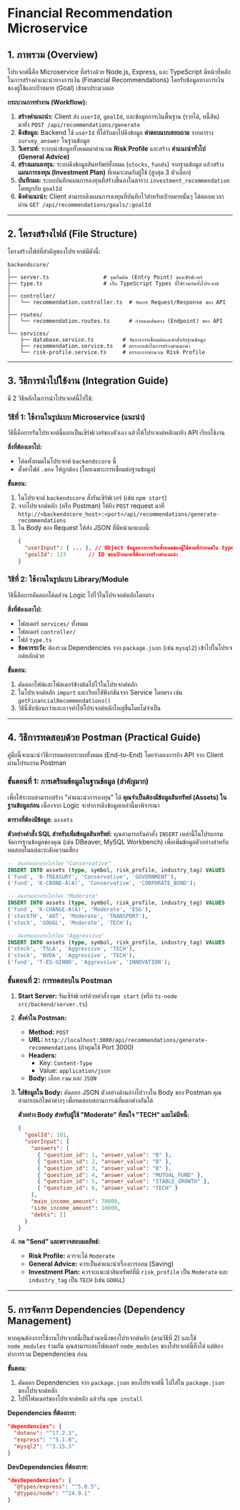 # Financial Recommendation Microservice

## 1. ภาพรวม (Overview) 

โปรเจกต์นี้คือ Microservice ที่สร้างด้วย Node.js, Express, และ TypeScript มีหน้าที่หลักในการสร้างคำแนะนำทางการเงิน (Financial Recommendations) โดยรับข้อมูลทางการเงินของผู้ใช้และเป้าหมาย (Goal) เข้ามาประมวลผล

**กระบวนการทำงาน (Workflow):**
1.  **สร้างคำแนะนำ:** Client ส่ง `userId`, `goalId`, และข้อมูลการเงินพื้นฐาน (รายได้, หนี้สิน) มายัง `POST /api/recommendations/generate`
2.  **ดึงข้อมูล:** Backend ใช้ `userId` ที่ได้รับมาไปดึงข้อมูล **คำตอบแบบสอบถาม** จากตาราง `survey_answer` ในฐานข้อมูล
3.  **วิเคราะห์:** ระบบนำข้อมูลทั้งหมดมาคำนวณ **Risk Profile** และสร้าง **คำแนะนำทั่วไป (General Advice)**
4.  **สร้างแผนลงทุน:** ระบบดึงข้อมูลสินทรัพย์ทั้งหมด (`stocks`, `funds`) จากฐานข้อมูล แล้วสร้าง **แผนการลงทุน (Investment Plan)** ที่เหมาะสมกับผู้ใช้ (สูงสุด 3 ตัวเลือก)
5.  **บันทึกผล:** ระบบบันทึกแผนการลงทุนที่สร้างขึ้นลงในตาราง `investment_recommendation` โดยผูกกับ `goalId`
6.  **ดึงคำแนะนำ:** Client สามารถดึงแผนการลงทุนที่บันทึกไว้สำหรับเป้าหมายนั้นๆ ได้ตลอดเวลาผ่าน `GET /api/recommendations/goals/:goalId`

---

## 2. โครงสร้างไฟล์ (File Structure)

โครงสร้างไฟล์ที่สำคัญของโปรเจกต์มีดังนี้:

```
backendscore/
│
├── server.ts                 # จุดเริ่มต้น (Entry Point) ของเซิร์ฟเวอร์
├── type.ts                   # เก็บ TypeScript Types ที่ใช้ร่วมกันทั้งโปรเจกต์
│
├── controller/
│   └── recommendation.controller.ts  # จัดการ Request/Response ของ API
│
├── routes/
│   └── recommendation.routes.ts      # กำหนดเส้นทาง (Endpoint) ของ API
│
└── services/
    ├── database.service.ts         # จัดการการเชื่อมต่อและคำสั่งกับฐานข้อมูล
    ├── recommendation.service.ts   # ตรรกะหลักในการสร้างคำแนะนำ
    └── risk-profile.service.ts     # ตรรกะการคำนวณ Risk Profile
```

---

## 3. วิธีการนำไปใช้งาน (Integration Guide)

มี 2 วิธีหลักในการนำโปรเจกต์นี้ไปใช้:

### วิธีที่ 1: ใช้งานในรูปแบบ Microservice (แนะนำ)

วิธีนี้คือการรันโปรเจกต์นี้แยกเป็นเซิร์ฟเวอร์ของตัวเอง แล้วให้โปรเจกต์หลักมายิง API เรียกใช้งาน

**สิ่งที่ต้องเอาไป:**
*   โค้ดทั้งหมดในโปรเจกต์ `backendscore` นี้
*   ตั้งค่าไฟล์ `.env` ให้ถูกต้อง (โดยเฉพาะการเชื่อมต่อฐานข้อมูล)

**ขั้นตอน:**
1.  ในโปรเจกต์ `backendscore` สั่งรันเซิร์ฟเวอร์ (เช่น `npm start`)
2.  จากโปรเจกต์หลัก (หรือ Postman) ให้ยิง `POST` request มาที่ `http://<backendscore_host>:<port>/api/recommendations/generate-recommendations`
3.  ใน Body ของ Request ให้ส่ง JSON ที่มีหน้าตาแบบนี้:
    ```json
    {
      "userInput": { ... }, // Object ข้อมูลทางการเงินทั้งหมดของผู้ใช้ตามที่กำหนดใน type.ts
      "goalId": 123       // ID ของเป้าหมายที่ต้องการสร้างคำแนะนำ
    }
    ```

### วิธีที่ 2: ใช้งานในรูปแบบ Library/Module

วิธีนี้คือการคัดลอกโค้ดส่วน Logic ไปไว้ในโปรเจกต์หลักโดยตรง

**สิ่งที่ต้องเอาไป:**
*   โฟลเดอร์ `services/` ทั้งหมด
*   โฟลเดอร์ `controller/`
*   ไฟล์ `type.ts`
*   **ข้อควรระวัง:** ต้องรวม Dependencies จาก `package.json` (เช่น `mysql2`) เข้าไปในโปรเจกต์หลักด้วย

**ขั้นตอน:**
1.  คัดลอกไฟล์และโฟลเดอร์ข้างต้นไปไว้ในโปรเจกต์หลัก
2.  ในโปรเจกต์หลัก `import` และเรียกใช้ฟังก์ชันจาก Service โดยตรง เช่น `getFinancialRecommendations()`
3.  วิธีนี้ซับซ้อนกว่าและอาจทำให้โปรเจกต์หลักใหญ่ขึ้นโดยไม่จำเป็น

---

## 4. วิธีการทดสอบด้วย Postman (Practical Guide)

คู่มือนี้จะแนะนำวิธีการทดสอบระบบทั้งหมด (End-to-End) โดยจำลองการยิง API จาก Client ผ่านโปรแกรม Postman

### ขั้นตอนที่ 1: การเตรียมข้อมูลในฐานข้อมูล (สำคัญมาก)

เพื่อให้ระบบสามารถสร้าง "คำแนะนำการลงทุน" ได้ **คุณจำเป็นต้องมีข้อมูลสินทรัพย์ (Assets) ในฐานข้อมูลก่อน** เนื่องจาก Logic จะทำการดึงข้อมูลเหล่านี้มาพิจารณา

**ตารางที่ต้องมีข้อมูล:** `assets`

**ตัวอย่างคำสั่ง SQL สำหรับเพิ่มข้อมูลสินทรัพย์:**
คุณสามารถรันคำสั่ง `INSERT` เหล่านี้ในโปรแกรมจัดการฐานข้อมูลของคุณ (เช่น DBeaver, MySQL Workbench) เพื่อเพิ่มข้อมูลตัวอย่างสำหรับทดสอบในแต่ละระดับความเสี่ยง

```sql
-- สินทรัพย์สำหรับโปรไฟล์ "Conservative"
INSERT INTO assets (type, symbol, risk_profile, industry_tag) VALUES 
('fund', 'B-TREASURY', 'Conservative', 'GOVERNMENT'),
('fund', 'K-CBOND-A(A)', 'Conservative', 'CORPORATE_BOND');

-- สินทรัพย์สำหรับโปรไฟล์ "Moderate"
INSERT INTO assets (type, symbol, risk_profile, industry_tag) VALUES 
('fund', 'K-CHANGE-A(A)', 'Moderate', 'ESG'),
('stockTH', 'AOT', 'Moderate', 'TRANSPORT'),
('stock', 'GOOGL', 'Moderate', 'TECH');

-- สินทรัพย์สำหรับโปรไฟล์ "Aggressive"
INSERT INTO assets (type, symbol, risk_profile, industry_tag) VALUES 
('stock', 'TSLA', 'Aggressive', 'TECH'),
('stock', 'NVDA', 'Aggressive', 'TECH'),
('fund', 'T-ES-GINNO', 'Aggressive', 'INNOVATION');
```

### ขั้นตอนที่ 2: การทดสอบใน Postman

1.  **Start Server:** รันเซิร์ฟเวอร์ด้วยคำสั่ง `npm start` (หรือ `ts-node src/backend/server.ts`)
2.  **ตั้งค่าใน Postman:**
    *   **Method:** `POST`
    *   **URL:** `http://localhost:3000/api/recommendations/generate-recommendations` (ถ้าคุณใช้ Port 3000)
    *   **Headers:**
        *   Key: `Content-Type`
        *   Value: `application/json`
    *   **Body:** เลือก `raw` และ `JSON`

3.  **ใส่ข้อมูลใน Body:** คัดลอก JSON ตัวอย่างด้านล่างไปวางใน Body ของ Postman คุณสามารถแก้ไขค่าต่างๆ เพื่อทดสอบสถานการณ์ที่แตกต่างกันได้

    **ตัวอย่าง Body สำหรับผู้ใช้ "Moderate" ที่สนใจ "TECH" และไม่มีหนี้:**
    ```json
    {
      "goalId": 101,
      "userInput": {
        "answers": [
          { "question_id": 1, "answer_value": "B" },
          { "question_id": 2, "answer_value": "B" },
          { "question_id": 3, "answer_value": "B" },
          { "question_id": 4, "answer_value": "MUTUAL_FUND" },
          { "question_id": 5, "answer_value": "STABLE_GROWTH" },
          { "question_id": 6, "answer_value": "TECH" }
        ],
        "main_income_amount": 70000,
        "side_income_amount": 10000,
        "debts": []
      }
    }
    ```

4.  **กด "Send" และตรวจสอบผลลัพธ์:**
    *   **Risk Profile:** ควรจะได้ `Moderate`
    *   **General Advice:** ควรเป็นคำแนะนำเรื่องการออม (Saving)
    *   **Investment Plan:** ควรจะแนะนำสินทรัพย์ที่มี `risk_profile` เป็น `Moderate` และ `industry_tag` เป็น `TECH` (เช่น `GOOGL`)

---

## 5. การจัดการ Dependencies (Dependency Management)

หากคุณต้องการใช้งานโปรเจกต์นี้เป็นส่วนหนึ่งของโปรเจกต์หลัก (ตามวิธีที่ 2) และใช้ `node_modules` ร่วมกัน คุณสามารถลบโฟลเดอร์ `node_modules` ของโปรเจกต์นี้ทิ้งได้ แต่ต้องทำการรวม Dependencies ก่อน

**ขั้นตอน:**
1.  คัดลอก Dependencies จาก `package.json` ของโปรเจกต์นี้ ไปใส่ใน `package.json` ของโปรเจกต์หลัก
2.  ไปที่โฟลเดอร์ของโปรเจกต์หลัก แล้วรัน `npm install`

**Dependencies ที่ต้องการ:**
```json
"dependencies": {
  "dotenv": "^17.2.3",
  "express": "^5.1.0",
  "mysql2": "^3.15.3"
}
```

**DevDependencies ที่ต้องการ:**
```json
"devDependencies": {
  "@types/express": "^5.0.5",
  "@types/node": "^24.9.1"
}
```
```